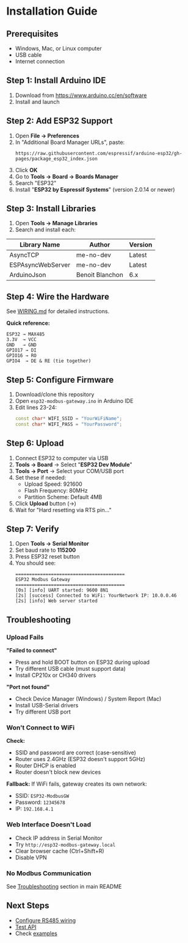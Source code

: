 # Installation Guide

## Prerequisites

- Windows, Mac, or Linux computer
- USB cable
- Internet connection

## Step 1: Install Arduino IDE

1. Download from https://www.arduino.cc/en/software
2. Install and launch

## Step 2: Add ESP32 Support

1. Open **File → Preferences**
2. In "Additional Board Manager URLs", paste:
   ```
   https://raw.githubusercontent.com/espressif/arduino-esp32/gh-pages/package_esp32_index.json
   ```
3. Click **OK**
4. Go to **Tools → Board → Boards Manager**
5. Search "ESP32"
6. Install "**ESP32 by Espressif Systems**" (version 2.0.14 or newer)

## Step 3: Install Libraries

1. Open **Tools → Manage Libraries**
2. Search and install each:

| Library Name | Author | Version |
|--------------|--------|---------|
| AsyncTCP | me-no-dev | Latest |
| ESPAsyncWebServer | me-no-dev | Latest |
| ArduinoJson | Benoit Blanchon | 6.x |

## Step 4: Wire the Hardware

See [WIRING.md](WIRING.md) for detailed instructions.

**Quick reference:**
```
ESP32 → MAX485
3.3V  → VCC
GND   → GND
GPIO17 → DI
GPIO16 → RO
GPIO4  → DE & RE (tie together)
```

## Step 5: Configure Firmware

1. Download/clone this repository
2. Open `esp32-modbus-gateway.ino` in Arduino IDE
3. Edit lines 23-24:
   ```cpp
   const char* WIFI_SSID = "YourWiFiName";
   const char* WIFI_PASS = "YourPassword";
   ```

## Step 6: Upload

1. Connect ESP32 to computer via USB
2. **Tools → Board** → Select "**ESP32 Dev Module**"
3. **Tools → Port** → Select your COM/USB port
4. Set these if needed:
   - Upload Speed: 921600
   - Flash Frequency: 80MHz
   - Partition Scheme: Default 4MB
5. Click **Upload** button (→)
6. Wait for "Hard resetting via RTS pin..."

## Step 7: Verify

1. Open **Tools → Serial Monitor**
2. Set baud rate to **115200**
3. Press ESP32 reset button
4. You should see:
   ```
   ========================================
   ESP32 Modbus Gateway
   ========================================
   [0s] [info] UART started: 9600 8N1
   [2s] [success] Connected to WiFi: YourNetwork IP: 10.0.0.46
   [2s] [info] Web server started
   ```

## Troubleshooting

### Upload Fails

**"Failed to connect"**
- Press and hold BOOT button on ESP32 during upload
- Try different USB cable (must support data)
- Install CP210x or CH340 drivers

**"Port not found"**
- Check Device Manager (Windows) / System Report (Mac)
- Install USB-Serial drivers
- Try different USB port

### Won't Connect to WiFi

**Check:**
- SSID and password are correct (case-sensitive)
- Router uses 2.4GHz (ESP32 doesn't support 5GHz)
- Router DHCP is enabled
- Router doesn't block new devices

**Fallback:**
If WiFi fails, gateway creates its own network:
- SSID: `ESP32-ModbusGW`
- Password: `12345678`
- IP: `192.168.4.1`

### Web Interface Doesn't Load

- Check IP address in Serial Monitor
- Try `http://esp32-modbus-gateway.local`
- Clear browser cache (Ctrl+Shift+R)
- Disable VPN

### No Modbus Communication

See [Troubleshooting](../README.md#troubleshooting) section in main README

## Next Steps

- [Configure RS485 wiring](WIRING.md)
- [Test API](API.md)
- Check [examples](../examples/)
